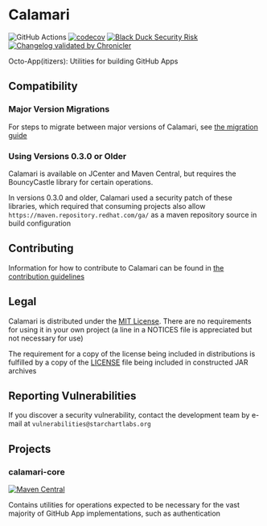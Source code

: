 # Calamari

![GitHub Actions](https://github.com/StarChart-Labs/calamari/workflows/Java%20CI/badge.svg?branch=master) [![codecov](https://codecov.io/gh/StarChart-Labs/calamari/branch/master/graph/badge.svg)](https://codecov.io/gh/StarChart-Labs/calamari) [![Black Duck Security Risk](https://copilot.blackducksoftware.com/github/repos/StarChart-Labs/calamari/branches/master/badge-risk.svg)](https://copilot.blackducksoftware.com/github/repos/StarChart-Labs/calamari/branches/master) [![Changelog validated by Chronicler](https://chronicler.starchartlabs.org/images/changelog-chronicler-success.png)](https://chronicler.starchartlabs.org/)

Octo-App(itizers): Utilities for building GitHub Apps

## Compatibility

### Major Version Migrations

For steps to migrate between major versions of Calamari, see [the migration guide](./docs/MIGRATION.md)

### Using Versions 0.3.0 or Older

Calamari is available on JCenter and Maven Central, but requires the BouncyCastle library for certain operations.

In versions 0.3.0 and older, Calamari used a security patch of these libraries, which required that consuming projects also allow `https://maven.repository.redhat.com/ga/` as a maven repository source in build configuration

## Contributing

Information for how to contribute to Calamari can be found in [the contribution guidelines](./docs/CONTRIBUTING.md)

## Legal

Calamari is distributed under the [MIT License](https://opensource.org/licenses/MIT). There are no requirements for using it in your own project (a line in a NOTICES file is appreciated but not necessary for use)

The requirement for a copy of the license being included in distributions is fulfilled by a copy of the [LICENSE](./LICENSE) file being included in constructed JAR archives

## Reporting Vulnerabilities

If you discover a security vulnerability, contact the development team by e-mail at `vulnerabilities@starchartlabs.org`

## Projects

### calamari-core

[![Maven Central](https://img.shields.io/maven-central/v/org.starchartlabs.calamari/calamari-core.svg)](https://mvnrepository.com/artifact/org.starchartlabs.calamari/calamari-core)

Contains utilities for operations expected to be necessary for the vast majority of GitHub App implementations, such as authentication

